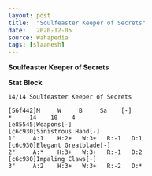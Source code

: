 ```yaml
---
layout: post
title:  "Soulfeaster Keeper of Secrets"
date:   2020-12-05
source: Wahapedia
tags: [slaanesh]
---
```


**Soulfeaster Keeper of Secrets**

**Stat Block**
```
14/14 Soulfeaster Keeper of Secrets
```

```
[56f442]M     W     B     Sa    [-]
*     14    10    4     
[e85545]Weapons[-]
[c6c930]Sinistrous Hand[-]
1"     A:1    H:2+   W:3+   R:-1   D:1   
[c6c930]Elegant Greatblade[-]
2"     A:*    H:3+   W:3+   R:-1   D:2   
[c6c930]Impaling Claws[-]
3"     A:2    H:3+   W:3+   R:-2   D:*   
```


